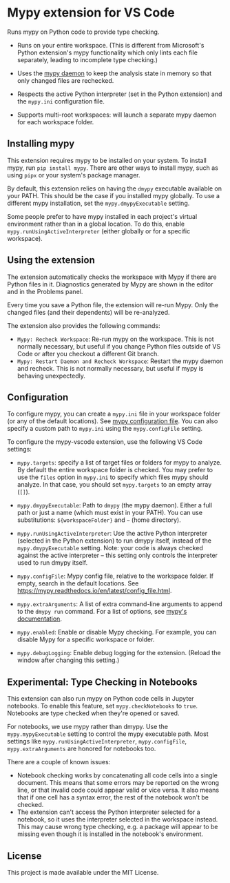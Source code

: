 # Mypy extension for VS Code
Runs mypy on Python code to provide type checking.

* Runs on your entire workspace. (This is different from Microsoft's Python extension's mypy functionality which only lints each file separately, leading to incomplete type checking.)

* Uses the [mypy daemon](https://mypy.readthedocs.io/en/latest/mypy_daemon.html) to keep the analysis state in memory so that only changed files are rechecked.

* Respects the active Python interpreter (set in the Python extension) and the `mypy.ini` configuration file.

* Supports multi-root workspaces: will launch a separate mypy daemon for each workspace folder.

## Installing mypy

This extension requires mypy to be installed on your system. To install mypy, run `pip install mypy`. There are other ways to install mypy, such as using `pipx` or your system's package manager.

By default, this extension relies on having the `dmypy` executable available on your PATH. This should be the case
if you installed mypy globally. To use a different mypy installation, set the `mypy.dmypyExecutable` setting.

Some people prefer to have mypy installed in each project's virtual environment rather than in a global location. To do this, enable `mypy.runUsingActiveInterpreter` (either globally or for a specific workspace).

## Using the extension

The extension automatically checks the workspace with Mypy if there are Python files in it. Diagnostics generated by Mypy are shown in the editor and in the Problems panel.

Every time you save a Python file, the extension will re-run Mypy. Only the changed files (and their dependents) will be re-analyzed.

The extension also provides the following commands:

* `Mypy: Recheck Workspace`: Re-run mypy on the workspace. This is not normally necessary, but useful if you change Python files outside of VS Code or after you checkout a different Git branch.
* `Mypy: Restart Daemon and Recheck Workspace`: Restart the mypy daemon and recheck. This is not normally necessary, but useful if mypy is behaving unexpectedly.


## Configuration

To configure mypy, you can create a `mypy.ini` file in your workspace folder (or any of the default locations). See [mypy configuration file](https://mypy.readthedocs.io/en/stable/config_file.html). You can also specify a custom path to `mypy.ini` using the `mypy.configFile` setting.

To configure the mypy-vscode extension, use the following VS Code settings:

* `mypy.targets`: specify a list of target files or folders for mypy to analyze. By default the entire workspace folder is checked. You may prefer to use the `files` option in `mypy.ini` to specify which files mypy should analyze. In that case, you should set `mypy.targets` to an empty array (`[]`).

* `mypy.dmypyExecutable`: Path to `dmypy` (the mypy daemon). Either a full path or just a name (which must exist in your PATH). You can use substitutions: `${workspaceFolder}` and `~` (home directory).

* `mypy.runUsingActiveInterpreter`: Use the active Python interpreter (selected in the Python extension) to run dmypy itself, instead of the `mypy.dmypyExecutable` setting. Note: your code is always checked against the active interpreter – this setting only controls the interpreter used to run dmypy itself.

* `mypy.configFile`: Mypy config file, relative to the workspace folder. If empty, search in the default locations. See https://mypy.readthedocs.io/en/latest/config_file.html.

* `mypy.extraArguments`: A list of extra command-line arguments to append to the `dmypy run` command. For a list of options, see [mypy's documentation](https://mypy.readthedocs.io/en/stable/command_line.html).

* `mypy.enabled`: Enable or disable Mypy checking. For example, you can disable Mypy for a specific workspace or folder.

* `mypy.debugLogging`: Enable debug logging for the extension. (Reload the window after changing this setting.)

## Experimental: Type Checking in Notebooks

This extension can also run mypy on Python code cells in Jupyter notebooks. To enable this feature, set `mypy.checkNotebooks` to `true`. Notebooks are type checked when they're opened or saved.

For notebooks, we use mypy rather than dmypy. Use the `mypy.mypyExecutable` setting to control the mypy executable path. Most settings like `mypy.runUsingActiveInterpreter`, `mypy.configFile`, `mypy.extraArguments` are honored for notebooks too.

There are a couple of known issues:
* Notebook checking works by concatenating all code cells into a single document. This means that some errors may be reported on the wrong line, or that invalid code could appear valid or vice versa. It also means that if one cell has a syntax error, the rest of the notebook won't be checked.
* The extension can't access the Python interpreter selected for a notebook, so it uses the interpreter selected in the workspace instead. This may cause wrong type checking, e.g. a package will appear to be missing even though it is installed in the notebook's environment.


## License

This project is made available under the MIT License.
